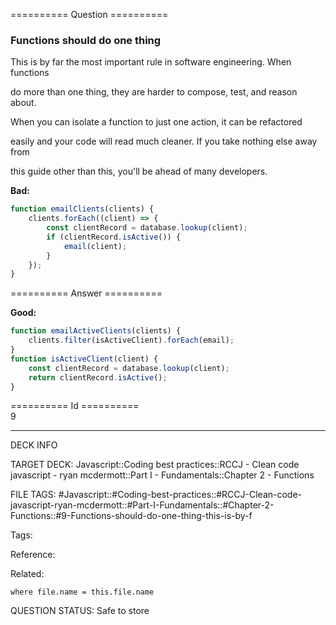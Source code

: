 ========== Question ==========  

### Functions should do one thing

This is by far the most important rule in software engineering. When functions

do more than one thing, they are harder to compose, test, and reason about.

When you can isolate a function to just one action, it can be refactored

easily and your code will read much cleaner. If you take nothing else away from

this guide other than this, you'll be ahead of many developers.

**Bad:**

```javascript
function emailClients(clients) {
    clients.forEach((client) => {
        const clientRecord = database.lookup(client);
        if (clientRecord.isActive()) {
            email(client);
        }
    });
}
```  

========== Answer ==========  

**Good:**

```javascript
function emailActiveClients(clients) {
    clients.filter(isActiveClient).forEach(email);
}
function isActiveClient(client) {
    const clientRecord = database.lookup(client);
    return clientRecord.isActive();
}
```

========== Id ==========  
9

---

DECK INFO

TARGET DECK: Javascript::Coding best practices::RCCJ - Clean code javascript - ryan mcdermott::Part I - Fundamentals::Chapter 2 - Functions

FILE TAGS: #Javascript::#Coding-best-practices::#RCCJ-Clean-code-javascript-ryan-mcdermott::#Part-I-Fundamentals::#Chapter-2-Functions::#9-Functions-should-do-one-thing-this-is-by-f

Tags:

Reference:

Related:

```dataview
where file.name = this.file.name
```
QUESTION STATUS: Safe to store
